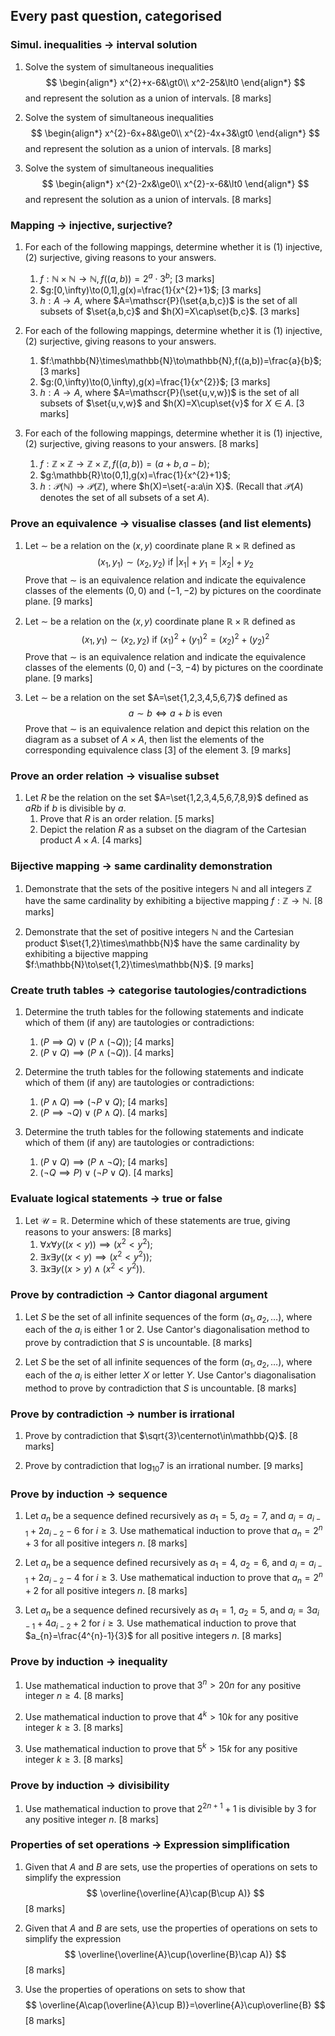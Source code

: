 ## Every past question, categorised

### Simul. inequalities -> interval solution

1. Solve the system of simultaneous inequalities
$$
\begin{align*}
x^{2}+x-6&\gt0\\
x^2-25&\lt0
\end{align*}
$$
and represent the solution as a union of intervals. [8 marks]

2. Solve the system of simultaneous inequalities
$$
\begin{align*}
x^{2}-6x+8&\ge0\\
x^{2}-4x+3&\gt0
\end{align*}
$$
and represent the solution as a union of intervals. [8 marks]

3. Solve the system of simultaneous inequalities
$$
\begin{align*}
x^{2}-2x&\ge0\\
x^{2}-x-6&\lt0
\end{align*}
$$
and represent the solution as a union of intervals. [8 marks]

### Mapping -> injective, surjective?

1. For each of the following mappings, determine whether it is (1) injective, (2) surjective, giving reasons to your answers.
	1. $f:\mathbb{N}\times\mathbb{N}\to\mathbb{N},f((a,b))=2^{a}\cdot3^{b}$; [3 marks]
	2. $g:[0,\infty)\to(0,1],g(x)=\frac{1}{x^{2}+1}$; [3 marks]
	3. $h:A\to A$, where $A=\mathscr{P}(\set{a,b,c})$ is the set of all subsets of $\set{a,b,c}$ and $h(X)=X\cap\set{b,c}$. [3 marks]

2. For each of the following mappings, determine whether it is (1) injective, (2) surjective, giving reasons to your answers.
	1. $f:\mathbb{N}\times\mathbb{N}\to\mathbb{N},f((a,b))=\frac{a}{b}$; [3 marks]
	2. $g:(0,\infty)\to(0,\infty),g(x)=\frac{1}{x^{2}}$; [3 marks]
	3. $h:A\to A$, where $A=\mathscr{P}(\set{u,v,w})$ is the set of all subsets of $\set{u,v,w}$ and $h(X)=X\cup\set{v}$ for $X\in A$. [3 marks]

3. For each of the following mappings, determine whether it is (1) injective, (2) surjective, giving reasons to your answers. [8 marks]
	1. $f:\mathbb{Z}\times\mathbb{Z}\to\mathbb{Z}\times\mathbb{Z},f((a,b))=(a+b,a-b)$;
	2. $g:\mathbb{R}\to(0,1],g(x)=\frac{1}{x^{2}+1}$;
	3. $h:\mathscr{P}(\mathbb{N})\to\mathscr{P}(\mathbb{Z})$, where $h(X)=\set{-a:a\in X}$. (Recall that $\mathscr{P}(A)$ denotes the set of all subsets of a set $A$).

### Prove an equivalence -> visualise classes (and list elements)

1. Let $\sim$ be a relation on the $(x,y)$ coordinate plane $\mathbb{R}\times\mathbb{R}$ defined as
$$
(x_{1},y_{1})\sim(x_{2},y_{2})\text{ if }|x_{1}|+y_{1}=|x_{2}|+y_{2}
$$
Prove that $\sim$ is an equivalence relation and indicate the equivalence classes of the elements $(0,0)$ and $(-1,-2)$ by pictures on the coordinate plane. [9 marks]

2. Let $\sim$ be a relation on the $(x,y)$ coordinate plane $\mathbb{R}\times\mathbb{R}$ defined as
$$
(x_{1},y_{1})\sim(x_{2},y_{2})\text{ if }(x_{1})^{2}+(y_{1})^{2}=(x_{2})^{2}+(y_{2})^{2}
$$
Prove that $\sim$ is an equivalence relation and indicate the equivalence classes of the elements $(0,0)$ and $(-3,-4)$ by pictures on the coordinate plane. [9 marks]

3. Let $\sim$ be a relation on the set $A=\set{1,2,3,4,5,6,7}$ defined as
$$
a\sim b\iff a+b \text{ is even}
$$
Prove that $\sim$ is an equivalence relation and depict this relation on the diagram as a subset of $A\times A$, then list the elements of the corresponding equivalence class $[3]$ of the element $3$. [9 marks]

### Prove an order relation -> visualise subset

1. Let $R$ be the relation on the set $A=\set{1,2,3,4,5,6,7,8,9}$ defined as $aRb$ if $b$ is divisible by $a$.
	1. Prove that $R$ is an order relation. [5 marks]
	2. Depict the relation $R$ as a subset on the diagram of the Cartesian product $A\times A$. [4 marks]

### Bijective mapping -> same cardinality demonstration

1. Demonstrate that the sets of the positive integers $\mathbb{N}$ and all integers $\mathbb{Z}$ have the same cardinality by exhibiting a bijective mapping $f:\mathbb{Z}\to\mathbb{N}$. [8 marks]

2. Demonstrate that the set of positive integers $\mathbb{N}$ and the Cartesian product $\set{1,2}\times\mathbb{N}$ have the same cardinality by exhibiting a bijective mapping $f:\mathbb{N}\to\set{1,2}\times\mathbb{N}$. [9 marks]

### Create truth tables -> categorise tautologies/contradictions

1. Determine the truth tables for the following statements and indicate which of them (if any) are tautologies or contradictions:
	1. $(P\implies Q)\lor(P\land(\neg Q))$; [4 marks]
	2. $(P\lor Q)\implies(P\land(\neg Q))$. [4 marks]

2. Determine the truth tables for the following statements and indicate which of them (if any) are tautologies or contradictions:
	1. $(P\land Q)\implies(\neg P\lor Q)$; [4 marks]
	2. $(P\implies\neg Q)\lor(P\land Q)$. [4 marks]

3. Determine the truth tables for the following statements and indicate which of them (if any) are tautologies or contradictions:
	1. $(P\lor Q)\implies(P\land\neg Q)$; [4 marks]
	2. $(\neg Q\implies P)\lor(\neg P\lor Q)$. [4 marks]

### Evaluate logical statements -> true or false

1. Let $\mathscr{U}=\mathbb{R}$. Determine which of these statements are true, giving reasons to your answers: [8 marks]
	1. $\forall x\forall y((x\lt y))\implies(x^{2}\lt y^{2})$;
	2. $\exists x\exists y((x\lt y)\implies(x^{2}\lt y^{2}))$;
	3. $\exists x\exists y((x\gt y)\land(x^{2}\lt y^{2}))$.

### Prove by contradiction -> Cantor diagonal argument

1. Let $S$ be the set of all infinite sequences of the form $(a_{1},a_{2},\ldots)$, where each of the $a_{i}$ is either $1$ or $2$. Use Cantor's diagonalisation method to prove by contradiction that $S$ is uncountable. [8 marks]

2. Let $S$ be the set of all infinite sequences of the form $(a_{1},a_{2},\ldots)$, where each of the $a_{i}$ is either letter $X$ or letter $Y$. Use Cantor's diagonalisation method to prove by contradiction that $S$ is uncountable. [8 marks]

### Prove by contradiction -> number is irrational

1. Prove by contradiction that $\sqrt{3}\centernot\in\mathbb{Q}$. [8 marks]

2. Prove by contradiction that $\log_{10}7$ is an irrational number. [9 marks]

### Prove by induction -> sequence

1. Let $a_{n}$ be a sequence defined recursively as $a_{1}=5$, $a_{2}=7$, and $a_{i}=a_{i-1}+2a_{i-2}-6$ for $i\ge3$. Use mathematical induction to prove that $a_{n}=2^{n}+3$ for all positive integers $n$. [8 marks]

2. Let $a_{n}$ be a sequence defined recursively as $a_{1}=4$, $a_{2}=6$, and $a_{i}=a_{i-1}+2a_{i-2}-4$ for $i\ge3$. Use mathematical induction to prove that $a_{n}=2^{n}+2$ for all positive integers $n$. [8 marks]

3. Let $a_{n}$ be a sequence defined recursively as $a_{1}=1$, $a_{2}=5$, and $a_{i}=3a_{i-1}+4a_{i-2}+2$ for $i\ge3$. Use mathematical induction to prove that $a_{n}=\frac{4^{n}-1}{3}$ for all positive integers $n$. [8 marks]

### Prove by induction -> inequality

1. Use mathematical induction to prove that $3^{n}\gt20n$ for any positive integer $n\ge4$. [8 marks]

2. Use mathematical induction to prove that $4^{k}\gt10k$ for any positive integer $k\ge3$. [8 marks]

3. Use mathematical induction to prove that $5^{k}\gt15k$ for any positive integer $k\ge3$. [8 marks]

### Prove by induction -> divisibility

1. Use mathematical induction to prove that $2^{2n+1}+1$ is divisible by $3$ for any positive integer $n$. [8 marks]

### Properties of set operations -> Expression simplification

1. Given that $A$ and $B$ are sets, use the properties of operations on sets to simplify the expression
$$
\overline{\overline{A}\cap(B\cup A)}
$$
[8 marks]

2. Given that $A$ and $B$ are sets, use the properties of operations on sets to simplify the expression
$$
\overline{\overline{A}\cup(\overline{B}\cap A)}
$$
[8 marks]

3. Use the properties of operations on sets to show that
$$
\overline{A\cap(\overline{A}\cup B)}=\overline{A}\cup\overline{B}
$$
[8 marks]